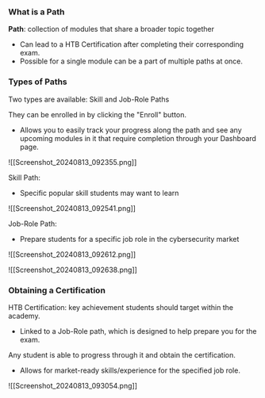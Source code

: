 ### What is a Path
**Path**: collection of modules that share a broader topic together
- Can lead to a HTB Certification after completing their corresponding exam.
- Possible for a single module can be a part of multiple paths at once.
### Types of Paths
Two types are available: Skill and Job-Role Paths

They can be enrolled in by clicking the "Enroll" button.
- Allows you to easily track your progress along the path and see any upcoming modules in it that require completion through your Dashboard page.

![[Screenshot_20240813_092355.png]]

Skill Path:
- Specific popular skill students may want to learn

![[Screenshot_20240813_092541.png]]

Job-Role Path:
- Prepare students for a specific job role in the cybersecurity market

![[Screenshot_20240813_092612.png]]

![[Screenshot_20240813_092638.png]]

### Obtaining a Certification
HTB Certification: key achievement students should target within the academy.
- Linked to a Job-Role path, which is designed to help prepare you for the exam.

Any student is able to progress through it and obtain the certification.
- Allows for market-ready skills/experience for the specified job role.

![[Screenshot_20240813_093054.png]]

